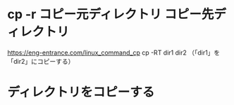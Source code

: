 #  cp -r コピー元ディレクトリ コピー先ディレクトリ
https://eng-entrance.com/linux_command_cp
cp -RT dir1 dir2	（「dir1」を「dir2」にコピーする）

# ディレクトリをコピーする

